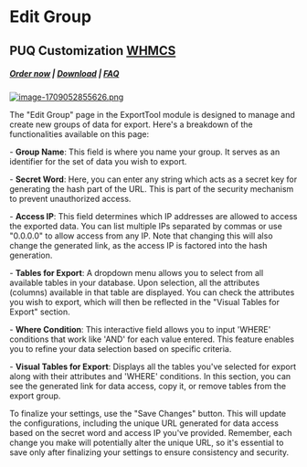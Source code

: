 # Edit Group

## PUQ Customization **[WHMCS](https://puqcloud.com/link.php?id=77)**

#####  [Order now](https://puqcloud.com/whmcs-addon-puq-customization.php) | [Download](https://download.puqcloud.com/WHMCS/addons/PUQ-Customization/) | [FAQ](https://faq.puqcloud.com/)

[![image-1709052855626.png](https://doc.puq.info/uploads/images/gallery/2024-02/scaled-1680-/image-1709052855626.png)](https://doc.puq.info/uploads/images/gallery/2024-02/image-1709052855626.png)

The "Edit Group" page in the ExportTool module is designed to manage and create new groups of data for export. Here's a breakdown of the functionalities available on this page:

\- **Group Name**: This field is where you name your group. It serves as an identifier for the set of data you wish to export.

\- **Secret Word**: Here, you can enter any string which acts as a secret key for generating the hash part of the URL. This is part of the security mechanism to prevent unauthorized access.

\- **Access IP**: This field determines which IP addresses are allowed to access the exported data. You can list multiple IPs separated by commas or use "0.0.0.0" to allow access from any IP. Note that changing this will also change the generated link, as the access IP is factored into the hash generation.

\- **Tables for Export**: A dropdown menu allows you to select from all available tables in your database. Upon selection, all the attributes (columns) available in that table are displayed. You can check the attributes you wish to export, which will then be reflected in the "Visual Tables for Export" section.

\- **Where Condition**: This interactive field allows you to input 'WHERE' conditions that work like 'AND' for each value entered. This feature enables you to refine your data selection based on specific criteria.

\- **Visual Tables for Export**: Displays all the tables you've selected for export along with their attributes and 'WHERE' conditions. In this section, you can see the generated link for data access, copy it, or remove tables from the export group.

To finalize your settings, use the "Save Changes" button. This will update the configurations, including the unique URL generated for data access based on the secret word and access IP you've provided. Remember, each change you make will potentially alter the unique URL, so it's essential to save only after finalizing your settings to ensure consistency and security.